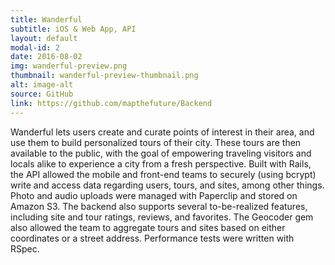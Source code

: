 ```yaml
---
title: Wanderful
subtitle: iOS & Web App, API
layout: default
modal-id: 2
date: 2016-08-02
img: wanderful-preview.png
thumbnail: wanderful-preview-thumbnail.png
alt: image-alt
source: GitHub
link: https://github.com/mapthefuture/Backend
---
```

Wanderful lets users create and curate points of interest in their area, and use them to build personalized tours of their city. These tours are then available to the public, with the goal of empowering traveling visitors and locals alike to experience a city from a fresh perspective. Built with Rails, the API allowed the mobile and front-end teams to securely (using bcrypt) write and access data regarding users, tours, and sites, among other things. Photo and audio uploads were managed with Paperclip and stored on Amazon S3. The backend also supports several to-be-realized features, including site and tour ratings, reviews, and favorites. The Geocoder gem also allowed the team to aggregate tours and sites based on either coordinates or a street address. Performance tests were written with RSpec.
